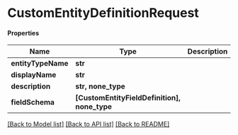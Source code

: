 # CustomEntityDefinitionRequest

#### Properties
Name | Type | Description | Notes
------------ | ------------- | ------------- | -------------
**entityTypeName** | **str** |  | 
**displayName** | **str** |  | 
**description** | **str, none_type** |  | [optional] 
**fieldSchema** | **[CustomEntityFieldDefinition], none_type** |  | [optional] 

[[Back to Model list]](../README.md#documentation-for-models) [[Back to API list]](../README.md#documentation-for-api-endpoints) [[Back to README]](../README.md)

